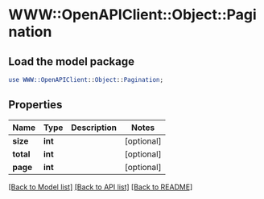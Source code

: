 # WWW::OpenAPIClient::Object::Pagination

## Load the model package
```perl
use WWW::OpenAPIClient::Object::Pagination;
```

## Properties
Name | Type | Description | Notes
------------ | ------------- | ------------- | -------------
**size** | **int** |  | [optional] 
**total** | **int** |  | [optional] 
**page** | **int** |  | [optional] 

[[Back to Model list]](../README.md#documentation-for-models) [[Back to API list]](../README.md#documentation-for-api-endpoints) [[Back to README]](../README.md)


